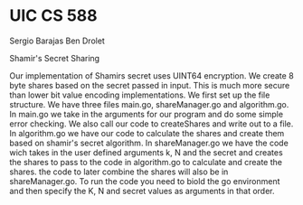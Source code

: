 # UIC CS 588
Sergio Barajas
Ben Drolet

Shamir's Secret Sharing

Our implementation of Shamirs secret uses UINT64 encryption. We create 8 byte shares based on the secret passed in input. This is much more secure than lower bit value encoding implementations. We first set up the file structure. We have three files main.go, shareManager.go and algorithm.go. In main.go we take in the arguments for our program and do some simple error checking. We also call our code to createShares and write out to a file. In algorithm.go we have our code to calculate the shares and create them based on shamir's secret algorithm. In shareManager.go we have the code wich takes in the user defined arguments k, N and the secret and creates the shares to pass to the code in algorithm.go to calculate and create the shares. the code to later combine the shares will also be in shareManager.go. To run the code you need to biold the go environment and then specify the K, N and secret values as arguments in that order.
